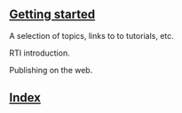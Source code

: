 
<h2><a href="gettingstarted.md">Getting started</a></h2>


A selection of topics, links to to tutorials, etc.

RTI introduction.

Publishing on the web.

<h2><a href="index.md"> Index </a></h2>




